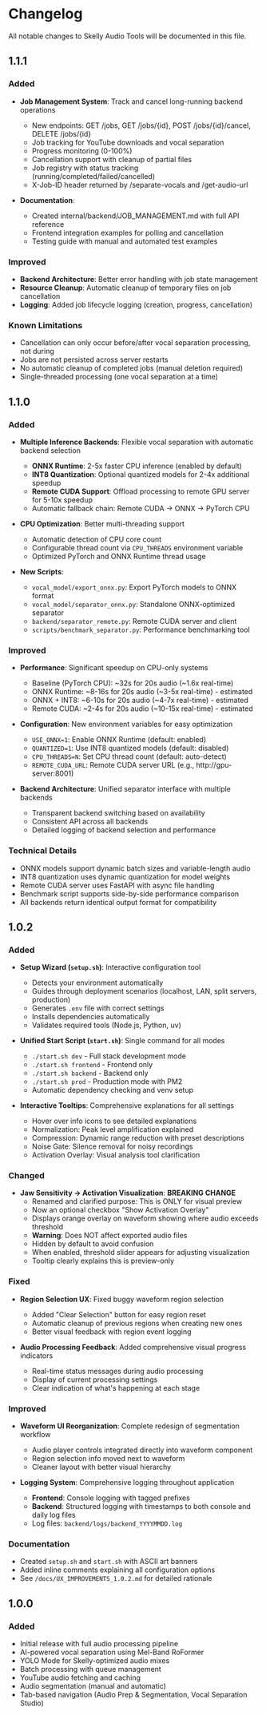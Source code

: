 # Changelog

All notable changes to Skelly Audio Tools will be documented in this file.

## 1.1.1

### Added
- **Job Management System**: Track and cancel long-running backend operations
  - New endpoints: GET /jobs, GET /jobs/{id}, POST /jobs/{id}/cancel, DELETE /jobs/{id}
  - Job tracking for YouTube downloads and vocal separation
  - Progress monitoring (0-100%)
  - Cancellation support with cleanup of partial files
  - Job registry with status tracking (running/completed/failed/cancelled)
  - X-Job-ID header returned by /separate-vocals and /get-audio-url

- **Documentation**:
  - Created internal/backend/JOB_MANAGEMENT.md with full API reference
  - Frontend integration examples for polling and cancellation
  - Testing guide with manual and automated test examples

### Improved
- **Backend Architecture**: Better error handling with job state management
- **Resource Cleanup**: Automatic cleanup of temporary files on job cancellation
- **Logging**: Added job lifecycle logging (creation, progress, cancellation)

### Known Limitations
- Cancellation can only occur before/after vocal separation processing, not during
- Jobs are not persisted across server restarts
- No automatic cleanup of completed jobs (manual deletion required)
- Single-threaded processing (one vocal separation at a time)

## 1.1.0

### Added
- **Multiple Inference Backends**: Flexible vocal separation with automatic backend selection
  - **ONNX Runtime**: 2-5x faster CPU inference (enabled by default)
  - **INT8 Quantization**: Optional quantized models for 2-4x additional speedup
  - **Remote CUDA Support**: Offload processing to remote GPU server for 5-10x speedup
  - Automatic fallback chain: Remote CUDA → ONNX → PyTorch CPU

- **CPU Optimization**: Better multi-threading support
  - Automatic detection of CPU core count
  - Configurable thread count via `CPU_THREADS` environment variable
  - Optimized PyTorch and ONNX Runtime thread usage

- **New Scripts**:
  - `vocal_model/export_onnx.py`: Export PyTorch models to ONNX format
  - `vocal_model/separator_onnx.py`: Standalone ONNX-optimized separator
  - `backend/separator_remote.py`: Remote CUDA server and client
  - `scripts/benchmark_separator.py`: Performance benchmarking tool

### Improved
- **Performance**: Significant speedup on CPU-only systems
  - Baseline (PyTorch CPU): ~32s for 20s audio (~1.6x real-time)
  - ONNX Runtime: ~8-16s for 20s audio (~3-5x real-time) - estimated
  - ONNX + INT8: ~6-10s for 20s audio (~4-7x real-time) - estimated
  - Remote CUDA: ~2-4s for 20s audio (~10-15x real-time) - estimated

- **Configuration**: New environment variables for easy optimization
  - `USE_ONNX=1`: Enable ONNX Runtime (default: enabled)
  - `QUANTIZED=1`: Use INT8 quantized models (default: disabled)
  - `CPU_THREADS=N`: Set CPU thread count (default: auto-detect)
  - `REMOTE_CUDA_URL`: Remote CUDA server URL (e.g., http://gpu-server:8001)

- **Backend Architecture**: Unified separator interface with multiple backends
  - Transparent backend switching based on availability
  - Consistent API across all backends
  - Detailed logging of backend selection and performance

### Technical Details
- ONNX models support dynamic batch sizes and variable-length audio
- INT8 quantization uses dynamic quantization for model weights
- Remote CUDA server uses FastAPI with async file handling
- Benchmark script supports side-by-side performance comparison
- All backends return identical output format for compatibility

## 1.0.2

### Added
- **Setup Wizard (`setup.sh`)**: Interactive configuration tool
  - Detects your environment automatically
  - Guides through deployment scenarios (localhost, LAN, split servers, production)
  - Generates `.env` file with correct settings
  - Installs dependencies automatically
  - Validates required tools (Node.js, Python, uv)

- **Unified Start Script (`start.sh`)**: Single command for all modes
  - `./start.sh dev` - Full stack development mode
  - `./start.sh frontend` - Frontend only
  - `./start.sh backend` - Backend only
  - `./start.sh prod` - Production mode with PM2
  - Automatic dependency checking and venv setup

- **Interactive Tooltips**: Comprehensive explanations for all settings
  - Hover over info icons to see detailed explanations
  - Normalization: Peak level amplification explained
  - Compression: Dynamic range reduction with preset descriptions
  - Noise Gate: Silence removal for noisy recordings
  - Activation Overlay: Visual analysis tool clarification

### Changed
- **Jaw Sensitivity → Activation Visualization**: **BREAKING CHANGE**
  - Renamed and clarified purpose: This is ONLY for visual preview
  - Now an optional checkbox "Show Activation Overlay"
  - Displays orange overlay on waveform showing where audio exceeds threshold
  - **Warning**: Does NOT affect exported audio files
  - Hidden by default to avoid confusion
  - When enabled, threshold slider appears for adjusting visualization
  - Tooltip clearly explains this is preview-only

### Fixed
- **Region Selection UX**: Fixed buggy waveform region selection
  - Added "Clear Selection" button for easy region reset
  - Automatic cleanup of previous regions when creating new ones
  - Better visual feedback with region event logging

- **Audio Processing Feedback**: Added comprehensive visual progress indicators
  - Real-time status messages during audio processing
  - Display of current processing settings
  - Clear indication of what's happening at each stage

### Improved
- **Waveform UI Reorganization**: Complete redesign of segmentation workflow
  - Audio player controls integrated directly into waveform component
  - Region selection info moved next to waveform
  - Cleaner layout with better visual hierarchy

- **Logging System**: Comprehensive logging throughout application
  - **Frontend**: Console logging with tagged prefixes
  - **Backend**: Structured logging with timestamps to both console and daily log files
  - Log files: `backend/logs/backend_YYYYMMDD.log`

### Documentation
- Created `setup.sh` and `start.sh` with ASCII art banners
- Added inline comments explaining all configuration options
- See `/docs/UX_IMPROVEMENTS_1.0.2.md` for detailed rationale

## 1.0.0

### Added
- Initial release with full audio processing pipeline
- AI-powered vocal separation using Mel-Band RoFormer
- YOLO Mode for Skelly-optimized audio mixes
- Batch processing with queue management
- YouTube audio fetching and caching
- Audio segmentation (manual and automatic)
- Tab-based navigation (Audio Prep & Segmentation, Vocal Separation Studio)
